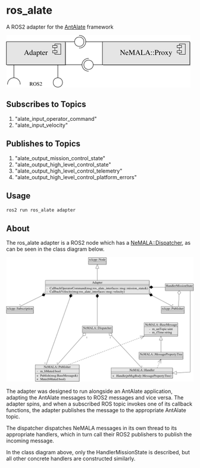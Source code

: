 # ros_alate

A ROS2 adapter for the [AntAlate](https://www.frontiersin.org/articles/10.3389/frobt.2021.719496/full) framework

![Component Diagram](doc/images/component_adapter.svg)

## Subscribes to Topics

1. "alate_input_operator_command"
1. "alate_input_velocity"

## Publishes to Topics

1. "alate_output_mission_control_state"
1. "alate_output_high_level_control_state"
1. "alate_output_high_level_control_telemetry"
1. "alate_output_high_level_control_platform_errors"

## Usage

```console
ros2 run ros_alate adapter
```

## About

The ros_alate adapter is a ROS2 node which has a [NeMALA::Dispatcher](https://gitlab.com/nemala/core/-/blob/master/doc/components.md), as can be seen in the class diagram below.

![Class Diagram](doc/images/class_adapter.svg)

The adapter was designed to run alongside an AntAlate application, adapting the AntAlate messages to ROS2 messages and vice versa.
The adapter spins, and when a subscribed ROS topic invokes one of its callback functions, the adapter publishes the message to the appropriate AntAlate topic.

The dispatcher dispatches NeMALA messages in its own thread to its appropriate handlers, which in turn call their ROS2 publishers to publish the incoming message.

In the class diagram above, only the HandlerMissionState is described, but all other concrete handlers are constructed similarly.
